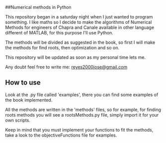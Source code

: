 ##Numerical methods in Python

This repository began in a saturday night when I just wanted to program something. I like maths so I decide to make the algorithms of Numerical Methods for engineers of Chapra and Canale available in other language different of MATLAB, for this purpose I'll use Python.

The methods will be divided as suggested in the book, so first I will make the methods for find roots, then optimization and so on.

This repository will be updated as soon as my personal time lets me.

Any doubt feel free to write me: reyes2000jose@gmail.com

## How to use

Look at the .py file called 'examples', there you can find some examples of the book implemented. 

All the methods are written in the 'methods' files, so for example, for finding roots methods  you will see a rootsMethods.py file, simply import it for your own scripts.

Keep in mind that you must implement your functions to fit the methods, take a look to the objectiveFunctions file for examples.